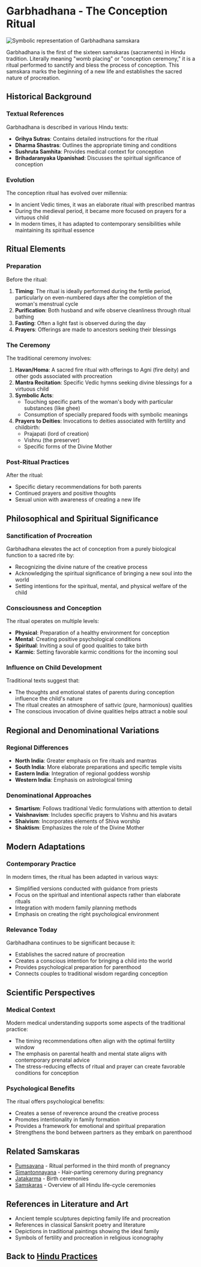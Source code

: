 # Garbhadhana - The Conception Ritual

![Symbolic representation of Garbhadhana samskara](garbhadhana_ritual.jpg)

Garbhadhana is the first of the sixteen samskaras (sacraments) in Hindu tradition. Literally meaning "womb placing" or "conception ceremony," it is a ritual performed to sanctify and bless the process of conception. This samskara marks the beginning of a new life and establishes the sacred nature of procreation.

## Historical Background

### Textual References

Garbhadhana is described in various Hindu texts:

- **Grihya Sutras**: Contains detailed instructions for the ritual
- **Dharma Shastras**: Outlines the appropriate timing and conditions
- **Sushruta Samhita**: Provides medical context for conception
- **Brihadaranyaka Upanishad**: Discusses the spiritual significance of conception

### Evolution

The conception ritual has evolved over millennia:
- In ancient Vedic times, it was an elaborate ritual with prescribed mantras
- During the medieval period, it became more focused on prayers for a virtuous child
- In modern times, it has adapted to contemporary sensibilities while maintaining its spiritual essence

## Ritual Elements

### Preparation

Before the ritual:
1. **Timing**: The ritual is ideally performed during the fertile period, particularly on even-numbered days after the completion of the woman's menstrual cycle
2. **Purification**: Both husband and wife observe cleanliness through ritual bathing
3. **Fasting**: Often a light fast is observed during the day
4. **Prayers**: Offerings are made to ancestors seeking their blessings

### The Ceremony

The traditional ceremony involves:

1. **Havan/Homa**: A sacred fire ritual with offerings to Agni (fire deity) and other gods associated with procreation
2. **Mantra Recitation**: Specific Vedic hymns seeking divine blessings for a virtuous child
3. **Symbolic Acts**:
   - Touching specific parts of the woman's body with particular substances (like ghee)
   - Consumption of specially prepared foods with symbolic meanings
4. **Prayers to Deities**: Invocations to deities associated with fertility and childbirth:
   - Prajapati (lord of creation)
   - Vishnu (the preserver)
   - Specific forms of the Divine Mother

### Post-Ritual Practices

After the ritual:
- Specific dietary recommendations for both parents
- Continued prayers and positive thoughts
- Sexual union with awareness of creating a new life

## Philosophical and Spiritual Significance

### Sanctification of Procreation

Garbhadhana elevates the act of conception from a purely biological function to a sacred rite by:
- Recognizing the divine nature of the creative process
- Acknowledging the spiritual significance of bringing a new soul into the world
- Setting intentions for the spiritual, mental, and physical welfare of the child

### Consciousness and Conception

The ritual operates on multiple levels:
- **Physical**: Preparation of a healthy environment for conception
- **Mental**: Creating positive psychological conditions
- **Spiritual**: Inviting a soul of good qualities to take birth
- **Karmic**: Setting favorable karmic conditions for the incoming soul

### Influence on Child Development

Traditional texts suggest that:
- The thoughts and emotional states of parents during conception influence the child's nature
- The ritual creates an atmosphere of sattvic (pure, harmonious) qualities
- The conscious invocation of divine qualities helps attract a noble soul

## Regional and Denominational Variations

### Regional Differences

- **North India**: Greater emphasis on fire rituals and mantras
- **South India**: More elaborate preparations and specific temple visits
- **Eastern India**: Integration of regional goddess worship
- **Western India**: Emphasis on astrological timing

### Denominational Approaches

- **Smartism**: Follows traditional Vedic formulations with attention to detail
- **Vaishnavism**: Includes specific prayers to Vishnu and his avatars
- **Shaivism**: Incorporates elements of Shiva worship
- **Shaktism**: Emphasizes the role of the Divine Mother

## Modern Adaptations

### Contemporary Practice

In modern times, the ritual has been adapted in various ways:
- Simplified versions conducted with guidance from priests
- Focus on the spiritual and intentional aspects rather than elaborate rituals
- Integration with modern family planning methods
- Emphasis on creating the right psychological environment

### Relevance Today

Garbhadhana continues to be significant because it:
- Establishes the sacred nature of procreation
- Creates a conscious intention for bringing a child into the world
- Provides psychological preparation for parenthood
- Connects couples to traditional wisdom regarding conception

## Scientific Perspectives

### Medical Context

Modern medical understanding supports some aspects of the traditional practice:
- The timing recommendations often align with the optimal fertility window
- The emphasis on parental health and mental state aligns with contemporary prenatal advice
- The stress-reducing effects of ritual and prayer can create favorable conditions for conception

### Psychological Benefits

The ritual offers psychological benefits:
- Creates a sense of reverence around the creative process
- Promotes intentionality in family formation
- Provides a framework for emotional and spiritual preparation
- Strengthens the bond between partners as they embark on parenthood

## Related Samskaras

- [Pumsavana](./pumsavana.md) - Ritual performed in the third month of pregnancy
- [Simantonnayana](./simantonnayana.md) - Hair-parting ceremony during pregnancy
- [Jatakarma](./jatakarma.md) - Birth ceremonies
- [Samskaras](./samskaras.md) - Overview of all Hindu life-cycle ceremonies

## References in Literature and Art

- Ancient temple sculptures depicting family life and procreation
- References in classical Sanskrit poetry and literature
- Depictions in traditional paintings showing the ideal family
- Symbols of fertility and procreation in religious iconography

## Back to [Hindu Practices](./README.md)
